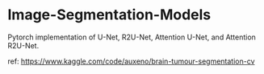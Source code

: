 # Image-Segmentation-Models
Pytorch implementation of U-Net, R2U-Net, Attention U-Net, and Attention R2U-Net.


ref: https://www.kaggle.com/code/auxeno/brain-tumour-segmentation-cv
